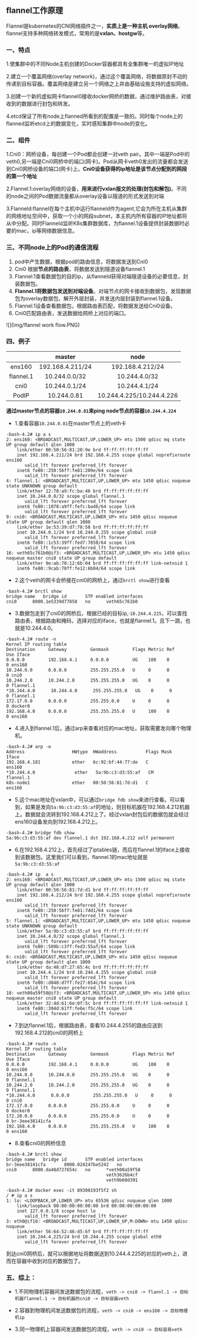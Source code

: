 ## flannel工作原理

  Flannel是kubernetes的CNI网络插件之一，**实质上是一种主机 overlay网络**。flannel支持多种网络转发模式，常用的是**vxlan、hostgw**等。

### 一、特点

  1.使集群中的不同Node主机创建的Docker容器都具有全集群唯一的虚拟IP地址

  2.建立一个覆盖网络(overlay network)，通过这个覆盖网络，将数据原封不动的传递到目标容器。覆盖网络是建立另一个网络之上并由基础设施支持的虚拟网络。

  3.创建一个新的虚拟网卡flannel0接收docker网桥的数据，通过维护路由表，对接收到的数据进行封包和转发。

  4.etcd保证了所有node上flanned所看到的配置是一致的。同时每个node上的flanned监听etcd上的数据变化，实时感知集群中node的变化。

  
### 二、组件

  1.Cni0：网桥设备，每创建一个Pod都会创建一对veth pair。其中一端是Pod中的veth0,另一端是Cni0网桥中的端口(网卡)。Pod从网卡veth0发出的流量都会发送到Cni0网桥设备的端口(网卡)上。**Cni0设备获得的ip地址是该节点分配到的网段的第一个地址**

  2.Flannel.1:overlay网络的设备，**用来进行vxlan报文的处理(封包和解包)**。不同的node之间的Pod数据流量都从overlay设备以隧道的形式发送到对端

  3.Flanneld:flannel在每个主机中运行flanneld作为agent,它会为所在主机从集群的网络地址空间中，获取一个小的网段subnet，本主机内所有容器的IP地址都将从中分配。同时Flanneld监听K8s集群数据库，为flannel.1设备提供封装数据时必要的mac，ip等网络数据信息。

### 三、不同node上的Pod的通信流程

  1. pod中产生数据，根据pod的路由信息，将数据发送到Cni0
  2. Cni0 根据**节点的路由表**，将数据发送到隧道设备flannel.1
  3. Flannel.1查看数据包的目的ip，从flanneld获得对端隧道设备的必要信息，封装数据包。
  4. **Flannel.1将数据包发送到对端设备**。对端节点的网卡接收到数据包，发现数据包为overlay数据包，解开外层封装，并发送内层封装到flannel.1设备。
  5. Flannel.1设备查看数据包，根据路由表匹配，将数据发送给Cni0设备。
  6. Cni0匹配路由表，发送数据给网桥上对应的端口。

  ![](img/flannel work flow.PNG)

### 四、例子

  |           |      master      |           node            |
  | :-------: | :--------------: | :-----------------------: |
  |  ens160   | 192.168.4.211/24 |     192.168.4.212/24      |
  | flannel.1 |  10.244.0.0/32   |       10.244.4.0/32       |
  |   cni0    |  10.244.0.1/24   |       10.244.4.1/24       |
  |   PodIP   |   10.244.0.81    | 10.244.4.225/10.244.4.226 |

  **通过master节点的容器`10.244.0.81`来ping node节点的容器`10.244.4.224`**

  - 1.查看容器`10.244.0.81`在master节点上的veth卡

  ```
  -bash-4.2# ip a s
  2: ens160: <BROADCAST,MULTICAST,UP,LOWER_UP> mtu 1500 qdisc mq state UP group default qlen 1000
      link/ether 00:50:56:81:20:9e brd ff:ff:ff:ff:ff:ff
      inet 192.168.4.211/24 brd 192.168.4.255 scope global noprefixroute ens160
         valid_lft forever preferred_lft forever
      inet6 fe80::250:56ff:fe81:209e/64 scope link 
         valid_lft forever preferred_lft forever
  4: flannel.1: <BROADCAST,MULTICAST,UP,LOWER_UP> mtu 1450 qdisc noqueue state UNKNOWN group default 
      link/ether 12:78:a9:fc:ba:46 brd ff:ff:ff:ff:ff:ff
      inet 10.244.0.0/32 scope global flannel.1
         valid_lft forever preferred_lft forever
      inet6 fe80::1078:a9ff:fefc:ba46/64 scope link 
         valid_lft forever preferred_lft forever
  9: cni0: <BROADCAST,MULTICAST,UP,LOWER_UP> mtu 1450 qdisc noqueue state UP group default qlen 1000
      link/ether 1e:53:39:d7:78:58 brd ff:ff:ff:ff:ff:ff
      inet 10.244.0.1/24 brd 10.244.0.255 scope global cni0
         valid_lft forever preferred_lft forever
      inet6 fe80::1c53:39ff:fed7:7858/64 scope link 
         valid_lft forever preferred_lft forever
  16: veth65c761b0@if3: <BROADCAST,MULTICAST,UP,LOWER_UP> mtu 1450 qdisc noqueue master cni0 state UP group default 
      link/ether 9e:ab:70:12:6b:04 brd ff:ff:ff:ff:ff:ff link-netnsid 1
      inet6 fe80::9cab:70ff:fe12:6b04/64 scope link 
  ```

  - 2.这个veth的网卡会桥接在cni0的网桥上，通过`brctl show`进行查看

  ```
  -bash-4.2# brctl show
  bridge name	bridge id		STP enabled	interfaces
  cni0		8000.1e5339d77858	no		veth65c761b0
  ```

  - 3.数据包走到了cni0的网桥后，根据已经的目标ip,·`10.244.4.225`，可以查找路由表，根据路由和掩码，选择对应的iface，也就是flannel.1。且下一跳，也就是10.244.4.0。

  ```
  -bash-4.2# route -n
  Kernel IP routing table
  Destination     Gateway         Genmask         Flags Metric Ref    Use Iface
  0.0.0.0         192.168.4.1     0.0.0.0         UG    100    0        0 ens160
  10.244.0.0      0.0.0.0         255.255.255.0   U     0      0        0 cni0
  10.244.2.0      10.244.2.0      255.255.255.0   UG    0      0        0 flannel.1
  *10.244.4.0      10.244.4.0      255.255.255.0   UG    0      0        0 flannel.1
  172.17.0.0      0.0.0.0         255.255.0.0     U     0      0        0 docker0
  192.168.4.0     0.0.0.0         255.255.255.0   U     100    0        0 ens160
  ```

  - 4.进入到flannel.1后，通过arp来查看对应的mac地址，获取需要发向哪个物理机。

  ```
  -bash-4.2# arp -e
  Address                  HWtype  HWaddress           Flags Mask            Iface
  192.168.4.181            ether   6c:92:bf:44:77:de   C                     ens160
  *10.244.4.0               ether   5a:9b:c3:d3:55:af   CM                    flannel.1
  k8s-node1                ether   00:50:56:81:7d:d1   C                     ens160
  ```

  - 5.这个mac地址在vxlan中，可以通过`bridge fdb show`来进行查看。可以看到，如果是发向`5a:9b:c3:d3:55:af`的地址，则目标机器在192.168.4.212机器上。数据就会流转到192.168.4.212上了。经过vxlan封包后的数据包就会经过ens160设备发向到192.168.4.212上。

  ```
  -bash-4.2# bridge fdb show
  5a:9b:c3:d3:55:af dev flannel.1 dst 192.168.4.212 self permanent
  ```

  - 6.在192.168.4.212上，首先经过了iptables链，而后在flannel.1的Iface上接收到该数据包。这里我们可以看到，flannel.1的mac地址就是`5a:9b:c3:d3:55:af`

  ```
  -bash-4.2# ip  a s
  2: ens160: <BROADCAST,MULTICAST,UP,LOWER_UP> mtu 1500 qdisc mq state UP group default qlen 1000
      link/ether 00:50:56:81:7d:d1 brd ff:ff:ff:ff:ff:ff
      inet 192.168.4.212/24 brd 192.168.4.255 scope global noprefixroute ens160
         valid_lft forever preferred_lft forever
      inet6 fe80::250:56ff:fe81:7dd1/64 scope link 
         valid_lft forever preferred_lft forever
  5: flannel.1: <BROADCAST,MULTICAST,UP,LOWER_UP> mtu 1450 qdisc noqueue state UNKNOWN group default 
      link/ether 5a:9b:c3:d3:55:af brd ff:ff:ff:ff:ff:ff
      inet 10.244.4.0/32 scope global flannel.1
         valid_lft forever preferred_lft forever
      inet6 fe80::589b:c3ff:fed3:55af/64 scope link 
         valid_lft forever preferred_lft forever
  6: cni0: <BROADCAST,MULTICAST,UP,LOWER_UP> mtu 1450 qdisc noqueue state UP group default qlen 1000
      link/ether da:48:d7:27:65:4c brd ff:ff:ff:ff:ff:ff
      inet 10.244.4.1/24 brd 10.244.4.255 scope global cni0
         valid_lft forever preferred_lft forever
      inet6 fe80::d848:d7ff:fe27:654c/64 scope link 
         valid_lft forever preferred_lft forever
  18: veth00a59f58@if3: <BROADCAST,MULTICAST,UP,LOWER_UP> mtu 1450 qdisc noqueue master cni0 state UP group default 
      link/ether 32:4d:61:6e:0f:5c brd ff:ff:ff:ff:ff:ff link-netnsid 1
      inet6 fe80::304d:61ff:fe6e:f5c/64 scope link 
         valid_lft forever preferred_lft forever
  ```

  - 7.到达flannel.1后，根据路由表，查看10.244.4.255的路由应送到192.168.4.212的cni0的网桥上

  ```
  -bash-4.2# route -n
  Kernel IP routing table
  Destination     Gateway         Genmask         Flags Metric Ref    Use Iface
  0.0.0.0         192.168.4.1     0.0.0.0         UG    100    0        0 ens160
  10.244.0.0      10.244.0.0      255.255.255.0   UG    0      0        0 flannel.1
  10.244.2.0      10.244.2.0      255.255.255.0   UG    0      0        0 flannel.1
  *10.244.4.0      0.0.0.0         255.255.255.0   U     0      0        0 cni0
  172.17.0.0      0.0.0.0         255.255.0.0     U     0      0        0 docker0
  172.20.0.0      0.0.0.0         255.255.0.0     U     0      0        0 br-3eee38141cfa
  192.168.4.0     0.0.0.0         255.255.255.0   U     100    0        0 ens160
  ```

  - 8.查看cni0的网桥信息

  ```
  -bash-4.2# brctl show
  bridge name	bridge id		STP enabled	interfaces
  br-3eee38141cfa		8000.024247be5242	no		
  cni0		8000.da48d727654c	no		*veth00a59f58
  										veth3626b4cf
  										veth9b60d391
  										
  -bash-4.2# docker exec -it 89300193f5f2 sh
  / # ip a s
  1: lo: <LOOPBACK,UP,LOWER_UP> mtu 65536 qdisc noqueue qlen 1000
      link/loopback 00:00:00:00:00:00 brd 00:00:00:00:00:00
      inet 127.0.0.1/8 scope host lo
         valid_lft forever preferred_lft forever
  3: eth0@if18: <BROADCAST,MULTICAST,UP,LOWER_UP,M-DOWN> mtu 1450 qdisc noqueue 
      link/ether 56:64:52:46:d5:6f brd ff:ff:ff:ff:ff:ff
      inet 10.244.4.225/24 brd 10.244.4.255 scope global eth0
         valid_lft forever preferred_lft forever
  ```

  到达cni0网桥后，就可以根据地址将数据送到10.244.4.225的对应的veth上，进而在容器中收到对应的数据包了。

### 五、综上：

- 1.不同物理机容器间发送数据包的流程，`veth -> cni0 -> flannl.1 -> 目标机器flannel.1 -> 目标机器的cni0 -> 目标容器veth`

- 2.容器到物理机间发送数据包的流程，`veth -> cni0 -> ens160 -> 目标物理机ip`

- 3.同一物理机上容器间发送数据包的流程，`veth -> cni0 -> 目标容易veth`

